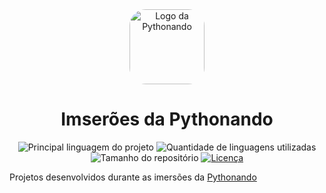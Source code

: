 <div align="center" id="top">
  <a href="https://github.com/Pythonando/">
    <img style="border-radius: 26px;" width="120" src="https://github.com/Pythonando.png" alt="Logo da Pythonando" />
  </a>
  <h1>Imserões da Pythonando</h1>
</div>

<p align="center">
  <img alt="Principal linguagem do projeto" src="https://img.shields.io/github/languages/top/ShadowsS01/Pythonando-Imersao" />

  <img alt="Quantidade de linguagens utilizadas" src="https://img.shields.io/github/languages/count/ShadowsS01/Pythonando-Imersao" />

  <img alt="Tamanho do repositório" src="https://img.shields.io/github/repo-size/ShadowsS01/Pythonando-Imersao" />

  <a href="/LICENSE">
    <img alt="Licença" src="https://img.shields.io/github/license/ShadowsS01/Pythonando-Imersao?color=blue" />
  </a>
</p>

<!-- # Imserões da Pythonando [<img width="30" src="https://github.com/Pythonando.png" alt="Logo da Pythonando" />](https://github.com/Pythonando/) -->

Projetos desenvolvidos durante as imersões da [Pythonando](https://github.com/Pythonando)
